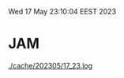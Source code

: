 Wed 17 May 23:10:04 EEST 2023
# JAM
<a href='./cache/202305/17_23.log'>./cache/202305/17_23.log</a>
